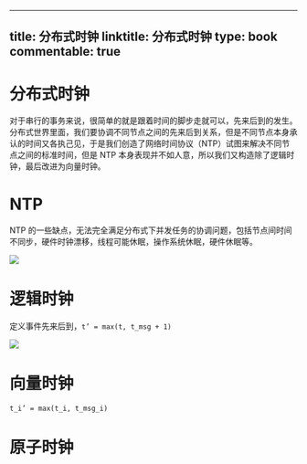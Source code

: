 
---
title: 分布式时钟
linktitle: 分布式时钟
type: book
commentable: true
---

# 分布式时钟

对于串行的事务来说，很简单的就是跟着时间的脚步走就可以，先来后到的发生。分布式世界里面，我们要协调不同节点之间的先来后到关系，但是不同节点本身承认的时间又各执己见，于是我们创造了网络时间协议（NTP）试图来解决不同节点之间的标准时间，但是 NTP 本身表现并不如人意，所以我们又构造除了逻辑时钟，最后改进为向量时钟。

# NTP

NTP 的一些缺点，无法完全满足分布式下并发任务的协调问题，包括节点间时间不同步，硬件时钟漂移，线程可能休眠，操作系统休眠，硬件休眠等。

![](https://ww1.sinaimg.cn/large/007rAy9hgy1g29ec73ojnj30cv060js9.jpg)

# 逻辑时钟

定义事件先来后到，`t’ = max(t, t_msg + 1)`

![](https://ww1.sinaimg.cn/large/007rAy9hgy1g29ec73ojnj30cv060js9.jpg)

# 向量时钟

`t_i’ = max(t_i, t_msg_i)`

# 原子时钟

    
